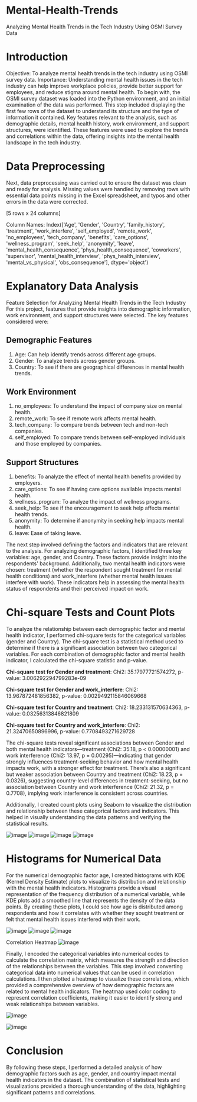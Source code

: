 # Mental-Health-Trends
Analyzing Mental Health Trends in the Tech Industry Using OSMI Survey Data

# Introduction
Objective: To analyze mental health trends in the tech industry using OSMI survey data.
Importance: Understanding mental health issues in the tech industry can help improve workplace policies, provide better support for employees, and reduce stigma around mental health.
To begin with, the OSMI survey dataset was loaded into the Python environment, and an initial examination of the data was performed. This step included displaying the first few rows of the dataset to understand its structure and the type of information it contained. Key features relevant to the analysis, such as demographic details, mental health history, work environment, and support structures, were identified. These features were used to explore the trends and correlations within the data, offering insights into the mental health landscape in the tech industry.
# Data Preprocessing
Next, data preprocessing was carried out to ensure the dataset was clean and ready for analysis. Missing values were handled by removing rows with essential data points missing in the Excel spreadsheet, and typos and other errors in the data were corrected.

[5 rows x 24 columns]

Column Names: Index(['Age', 'Gender', 'Country', 'family_history', 'treatment',
       'work_interfere', 'self_employed', 'remote_work', 'no_employees',
       'tech_company', 'benefits', 'care_options', 'wellness_program',
       'seek_help', 'anonymity', 'leave', 'mental_health_consequence',
       'phys_health_consequence', 'coworkers', 'supervisor',
       'mental_health_interview', 'phys_health_interview',
       'mental_vs_physical', 'obs_consequence'],
      dtype='object')
      
# Explanatory Data Analysis
Feature Selection for Analyzing Mental Health Trends in the Tech Industry
For this project, features that provide insights into demographic information, work environment, and support structures were selected. The key features considered were:
## Demographic Features
1.	Age: Can help identify trends across different age groups.
2.	Gender: To analyze trends across gender groups.
3.	Country: To see if there are geographical differences in mental health trends.
## Work Environment
1.	no_employees: To understand the impact of company size on mental health.
2.	remote_work: To see if remote work affects mental health.
3.	tech_company: To compare trends between tech and non-tech companies.
4.	self_employed: To compare trends between self-employed individuals and those employed by companies.
## Support Structures
1.	benefits: To analyze the effect of mental health benefits provided by employers.
2.	care_options: To see if having care options available impacts mental health.
3.	wellness_program: To analyze the impact of wellness programs.
4.	seek_help: To see if the encouragement to seek help affects mental health trends.
5.	anonymity: To determine if anonymity in seeking help impacts mental health.
6.	leave: Ease of taking leave.

The next step involved defining the factors and indicators that are relevant to the analysis. For analyzing demographic factors, I identified three key variables: age, gender, and Country. These factors provide insight into the respondents' background. Additionally, two mental health indicators were chosen: treatment (whether the respondent sought treatment for mental health conditions) and work_interfere (whether mental health issues interfere with work). These indicators help in assessing the mental health status of respondents and their perceived impact on work.

# Chi-square Tests and Count Plots
To analyze the relationship between each demographic factor and mental health indicator, I performed chi-square tests for the categorical variables (gender and Country). The chi-square test is a statistical method used to determine if there is a significant association between two categorical variables. For each combination of demographic factor and mental health indicator, I calculated the chi-square statistic and p-value. 

**Chi-square test for Gender and treatment**: Chi2: 35.17977721574272, p-value: 3.006292294799283e-09

**Chi-square test for Gender and work_interfere**: Chi2: 13.967872481856382, p-value: 0.0029492115846069668

**Chi-square test for Country and treatment**: Chi2: 18.233131570634363, p-value: 0.03256313846821809

**Chi-square test for Country and work_interfere**: Chi2: 21.32470650896996, p-value: 0.7708493271629728

The chi-square tests reveal significant associations between Gender and both mental health indicators—treatment (Chi2: 35.18, p < 0.00000001) and work interference (Chi2: 13.97, p = 0.00295)—indicating that gender strongly influences treatment-seeking behavior and how mental health impacts work, with a stronger effect for treatment. There’s also a significant but weaker association between Country and treatment (Chi2: 18.23, p = 0.0326), suggesting country-level differences in treatment-seeking, but no association between Country and work interference (Chi2: 21.32, p = 0.7708), implying work interference is consistent across countries.

Additionally, I created count plots using Seaborn to visualize the distribution and relationship between these categorical factors and indicators. This helped in visually understanding the data patterns and verifying the statistical results.

![image](https://github.com/user-attachments/assets/5b5fab7a-ee7d-4d86-b14c-c492c7647c30)
![image](https://github.com/user-attachments/assets/78a70f35-b315-4ffc-aa82-a56ee16912b0)
![image](https://github.com/user-attachments/assets/f91c2ad8-73e7-4e9f-8f65-488f632a4fe2)
![image](https://github.com/user-attachments/assets/ca2d1c61-97c4-4445-93d6-51e6dfdcb665)


# Histograms for Numerical Data
For the numerical demographic factor age, I created histograms with KDE (Kernel Density Estimate) plots to visualize its distribution and relationship with the mental health indicators. Histograms provide a visual representation of the frequency distribution of a numerical variable, while KDE plots add a smoothed line that represents the density of the data points. By creating these plots, I could see how age is distributed among respondents and how it correlates with whether they sought treatment or felt that mental health issues interfered with their work.

![image](https://github.com/user-attachments/assets/393ee0ef-add3-4660-92a8-5a79126df633)
![image](https://github.com/user-attachments/assets/cf3170ee-f7a8-4eaf-adfb-0588fd030a29)
![image](https://github.com/user-attachments/assets/eeb81340-0632-4fb5-b626-1f40a2aa753e)

Correlation Heatmap
![image](https://github.com/user-attachments/assets/fb813f7f-0d47-4bf3-bcd2-d649795555e7)


Finally, I encoded the categorical variables into numerical codes to calculate the correlation matrix, which measures the strength and direction of the relationships between the variables. This step involved converting categorical data into numerical values that can be used in correlation calculations. I then plotted a heatmap to visualize these correlations, which provided a comprehensive overview of how demographic factors are related to mental health indicators. The heatmap used color coding to represent correlation coefficients, making it easier to identify strong and weak relationships between variables.

![image](https://github.com/user-attachments/assets/54fe84a5-0146-4f0e-813a-21a1325f1629)

![image](https://github.com/user-attachments/assets/8a67e673-9b2b-4d54-a186-c42eea07607c)


# Conclusion
By following these steps, I performed a detailed analysis of how demographic factors such as age, gender, and country impact mental health indicators in the dataset. The combination of statistical tests and visualizations provided a thorough understanding of the data, highlighting significant patterns and correlations.




